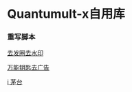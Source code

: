 # Quantumult-x自用库

### 重写脚本
[去发圈去水印](https://raw.githubusercontent.com/wzhjm/QuanX/main/Rewrites/qfq.snippet)

[万能钥匙去广告](https://raw.githubusercontent.com/wzhjm/QuanX/main/Rewrites/wnys.snippet)

[i 茅台](https://raw.githubusercontent.com/wzhjm/QuanX/main/Rewrites/i-maotai.snippet)